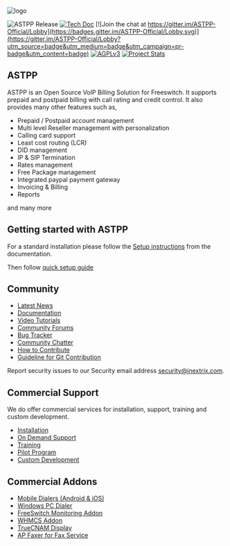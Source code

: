 ![logo](http://www.astppbilling.org/wp-content/uploads/2017/03/astpp-logo-big.png)

![ASTPP Release](https://img.shields.io/badge/Version-3.6-ff69b4.svg)
[![Tech Doc](https://img.shields.io/badge/Docs-3.6-green.svg)](http://astpp.readthedocs.io)
[![Join the chat at https://gitter.im/ASTPP-Official/Lobby](https://badges.gitter.im/ASTPP-Official/Lobby.svg)](https://gitter.im/ASTPP-Official/Lobby?utm_source=badge&utm_medium=badge&utm_campaign=pr-badge&utm_content=badge)
[![AGPLv3](https://img.shields.io/badge/license-AGPLv3-blue.svg?style=flat-square)](https://raw.githubusercontent.com/iNextrix/ASTPP/v3.6/LICENSE)
[![Project Stats](https://www.openhub.net/p/astpp/widgets/project_thin_badge.gif)](https://www.openhub.net/p/astpp)

ASTPP
-----

ASTPP is an Open Source VoIP Billing Solution for Freeswitch. It supports prepaid and postpaid billing with call rating and credit control. It also provides many other features such as,

- Prepaid / Postpaid account management
- Multi level Reseller management with personalization
- Calling card support
- Least cost routing (LCR)
- DID management
- IP & SIP Termination 
- Rates management
- Free Package management
- Integrated paypal payment gateway
- Invoicing & Billing
- Reports

and many more


Getting started with ASTPP
--------------------------
For a standard installation please follow the <a href="http://astpp.readthedocs.io/en/v3.6/Installation/installation.html">Setup instructions</a>
from the documentation.

Then follow <a href="http://astpp.readthedocs.io/en/v3.6/Installation/quick_start.html">quick setup guide</a>


Community
---------

- <a href="http://www.astppbilling.org/latest-news/">Latest News</a>
- <a href="http://astpp.readthedocs.io">Documentation</a>
- <a href="http://www.astppbilling.org/gallery/">Video Tutorials</a>
- <a href="https://groups.google.com/forum/#!forum/astpp">Community Forums</a>
- <a href="http://github.com/iNextrix/ASTPP/issues">Bug Tracker</a>
- <a href="https://gitter.im/ASTPP-Official/Lobby">Community Chatter</a>
- <a href="http://astpp.readthedocs.io/en/v3.6/Introduction/how_to_contribute.html">How to Contribute</a>
- <a href="http://astpp.readthedocs.io/en/v3.6/Introduction/contribute_to_git.html">Guideline for Git Contribution</a>

Report security issues to our Security email address security@inextrix.com.


Commercial Support
------------------

We do offer commercial services for installation, support, training and custom development.

- <a href="http://www.astppbilling.org/installation/">Installation</a>
- <a href="http://www.astppbilling.org/support/">On Demand Support</a>
- <a href="http://www.astppbilling.org/training/">Training</a>
- <a href="http://www.astppbilling.org/pilot-program/">Pilot Program</a>
- <a href="http://www.astppbilling.org/contact-us/">Custom Development</a>


Commercial Addons
------------------

- <a href="http://www.astppbilling.org/addons/mobile-dialers/">Mobile Dialers (Android & iOS)</a>
- <a href="http://www.astppbilling.org/addons/pc-dialer/">Windows PC Dialer</a>
- <a href="http://www.astppbilling.org/addons/freeswitch-monitoring-addon/">FreeSwitch Monitoring Addon</a>
- <a href="http://www.astppbilling.org/addons/whmcs-integration-addon/">WHMCS Addon</a>
- <a href="http://www.astppbilling.org/addons/truecnam-display/">TrueCNAM Display</a>
- <a href="http://www.astppbilling.org/addons/ap-faxer/">AP Faxer for Fax Service</a>

